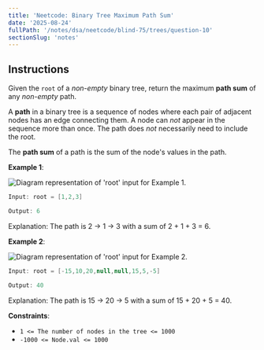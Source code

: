 ```yaml
---
title: 'Neetcode: Binary Tree Maximum Path Sum'
date: '2025-08-24'
fullPath: '/notes/dsa/neetcode/blind-75/trees/question-10'
sectionSlug: 'notes'
---
```


## Instructions

Given the `root` of a _non-empty_ binary tree, return the maximum **path sum** of any _non-empty_ path.

A **path** in a binary tree is a sequence of nodes where each pair of adjacent nodes has an edge connecting them. A node can _not_ appear in the sequence more than once. The path does _not_ necessarily need to include the root.

The **path sum** of a path is the sum of the node's values in the path.

**Example 1**:

<img src="https://imagedelivery.net/CLfkmk9Wzy8_9HRyug4EVA/9896b041-9021-44c2-ab3e-5cff76adf100/public" alt="Diagram representation of 'root' input for Example 1.">

```java
Input: root = [1,2,3]

Output: 6
```

Explanation: The path is 2 -> 1 -> 3 with a sum of 2 + 1 + 3 = 6.

**Example 2**:

<img src="https://imagedelivery.net/CLfkmk9Wzy8_9HRyug4EVA/19ce1187-387e-4323-f2c9-1a317ab36200/public" alt="Diagram representation of 'root' input for Example 2.">

```java
Input: root = [-15,10,20,null,null,15,5,-5]

Output: 40
```

Explanation: The path is 15 -> 20 -> 5 with a sum of 15 + 20 + 5 = 40.

**Constraints**:

- `1 <= The number of nodes in the tree <= 1000`
- `-1000 <= Node.val <= 1000`
